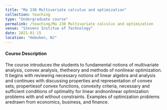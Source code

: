 ```yaml
---
title: "Ma 230 Multivariate calculus and optimization"
collection: teaching
type: "Undergraduate course"
permalink: /teaching/Ma 230 Multivariate calculus and optimization
venue: "Stevens Institue of Technology"
date: 2021-01-15
location: "Hoboken, NJ"
---
```




#### **Course Description**

The course introduces the students to fundamental notions of multivariate analysis, convex analysis, thetheory and methods of nonlinear optimization. It begins with reviewing necessary notions of linear algebra and analysis and continues with discussing properties and representation of convex sets, propertiesof convex functions, convexity criteria, necessary and sufficient conditions of optimality for linear andnonlinear optimization problems with and without constraints.  Examples of optimization problems aredrawn from economics, business, and finance.

